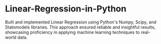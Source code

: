 # Linear-Regression-in-Python
Built and implemented Linear Regression using Python's Numpy, Scipy, and Statsmodels libraries. This approach ensured reliable and insightful results, showcasing proficiency in applying machine learning techniques to real-world data.
